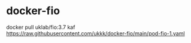 # docker-fio
docker pull uklab/fio:3.7
kaf https://raw.githubusercontent.com/ukkk/docker-fio/main/pod-fio-1.yaml
